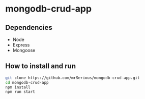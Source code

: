 # mongodb-crud-app
## Dependencies
  - Node
  - Express
  - Mongoose

## How to install and run
```bash
git clone https://github.com/mrSerious/mongodb-crud-app.git
cd mongodb-crud-app
npm install
npm run start
```
